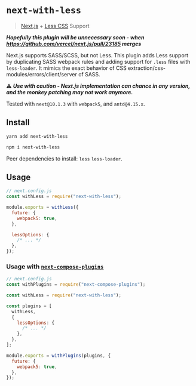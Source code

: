 # `next-with-less`

> [Next.js](https://nextjs.org/) + [Less CSS](https://lesscss.org/) Support

**_Hopefully this plugin will be unnecessary soon - when https://github.com/vercel/next.js/pull/23185 merges_**

Next.js supports SASS/SCSS, but not Less. This plugin adds Less support by duplicating SASS webpack rules and adding support for `.less` files with `less-loader`.
It mimics the exact behavior of CSS extraction/css-modules/errors/client/server of SASS.

⚠️ _**Use with caution - Next.js implementation can chance in any version, and the monkey patching may not work anymore.**_

Tested with `next@10.1.3` with `webpack5`, and `antd@4.15.x`.

## Install

```sh
yarn add next-with-less

npm i next-with-less
```

Peer dependencies to install: `less` `less-loader`.

## Usage

```js
// next.config.js
const withLess = require("next-with-less");

module.exports = withLess({
  future: {
    webpack5: true,
  },

  lessOptions: {
    /* ... */
  },
});
```

### Usage with [`next-compose-plugins`](https://github.com/cyrilwanner/next-compose-plugins)

```js
// next.config.js
const withPlugins = require("next-compose-plugins");

const withLess = require("next-with-less");

const plugins = [
  withLess,
  {
    lessOptions: {
      /* ... */
    },
  },
];

module.exports = withPlugins(plugins, {
  future: {
    webpack5: true,
  },
});
```
